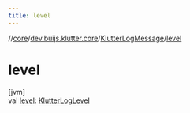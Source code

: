 ```yaml
---
title: level
---
```

//[core](../../../index.html)/[dev.buijs.klutter.core](../index.html)/[KlutterLogMessage](index.html)/[level](level.html)



# level



[jvm]\
val [level](level.html): [KlutterLogLevel](../-klutter-log-level/index.html)




